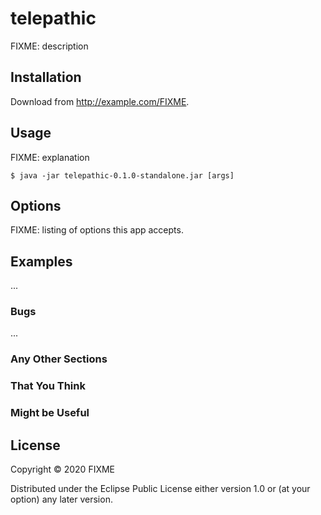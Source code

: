 # telepathic

FIXME: description

## Installation

Download from http://example.com/FIXME.

## Usage

FIXME: explanation

    $ java -jar telepathic-0.1.0-standalone.jar [args]

## Options

FIXME: listing of options this app accepts.

## Examples

...

### Bugs

...

### Any Other Sections
### That You Think
### Might be Useful

## License

Copyright © 2020 FIXME

Distributed under the Eclipse Public License either version 1.0 or (at
your option) any later version.
